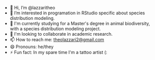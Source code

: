 - 👋 Hi, I’m @lazzaritheo
- 👀 I’m interested in programation in RStudio specific about species distribution modeling.
- 🌱 I'm currently studying for a Master's degree in animal biodiversity, with a species distribution modeling project. 
- 💞️ I'm looking to collaborate in academic research.
- 📫 How to reach me: theolazzari2@gmail.com
- 😄 Pronouns: he/they
- ⚡ Fun fact: In my spare time I'm a tattoo artist  (:

<!---
lazzaritheo/lazzaritheo is a ✨ special ✨ repository because its `README.md` (this file) appears on your GitHub profile.
You can click the Preview link to take a look at your changes.
--->
